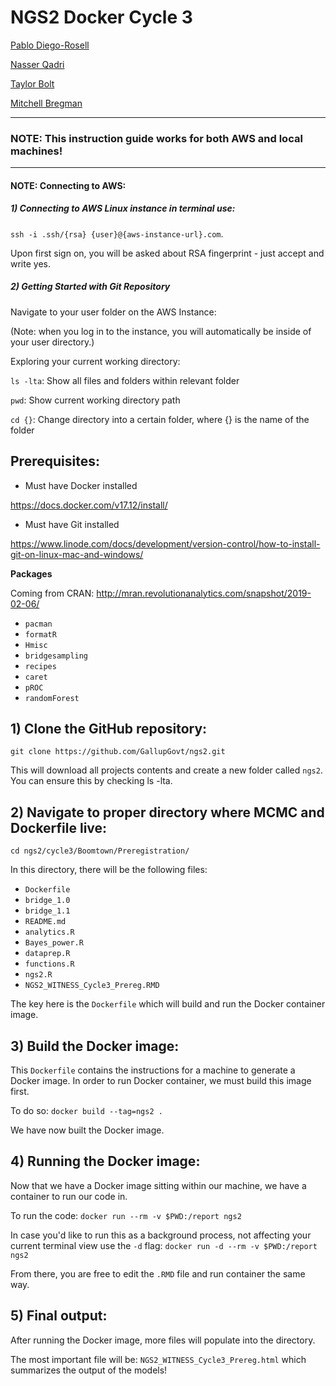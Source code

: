 # NGS2 Docker Cycle 3

[Pablo Diego-Rosell](https://github.gallup.com/Pablo-Diego-Rosell "Gallup GitHub")

[Nasser Qadri](https://github.gallup.com/nasser-qadri "Gallup GitHub")

[Taylor Bolt](https://github.gallup.com/taylor-bolt "Gallup GitHub")

[Mitchell Bregman](https://github.gallup.com/mitchell-bregman "Gallup GitHub")

-----

### NOTE: This instruction guide works for both AWS and local machines!

-----

#### NOTE: Connecting to AWS:


##### 1) Connecting to AWS Linux instance in terminal use:

`ssh -i .ssh/{rsa} {user}@{aws-instance-url}.com`.

Upon first sign on, you will be asked about RSA fingerprint - just accept and write yes.



##### 2) Getting Started with Git Repository

Navigate to your user folder on the AWS Instance:

(Note: when you log in to the instance, you will automatically be inside of your user directory.)


Exploring your current working directory:

`ls -lta`: Show all files and folders within relevant folder

`pwd`: Show current working directory path

`cd {}`: Change directory into a certain folder, where {} is the name of the folder


## Prerequisites:

- Must have Docker installed

https://docs.docker.com/v17.12/install/

- Must have Git installed

https://www.linode.com/docs/development/version-control/how-to-install-git-on-linux-mac-and-windows/

**Packages**

Coming from CRAN: http://mran.revolutionanalytics.com/snapshot/2019-02-06/
- `pacman`
- `formatR`
- `Hmisc`
- `bridgesampling`
- `recipes`
- `caret`
- `pROC`
- `randomForest`


## 1) Clone the GitHub repository:

`git clone https://github.com/GallupGovt/ngs2.git`

This will download all projects contents and create a new folder called `ngs2`. You can ensure this by checking ls -lta.


## 2) Navigate to proper directory where MCMC and Dockerfile live:

`cd ngs2/cycle3/Boomtown/Preregistration/`

In this directory, there will be the following files:

- `Dockerfile`
- `bridge_1.0`
- `bridge_1.1`
- `README.md`
- `analytics.R`
- `Bayes_power.R`
- `dataprep.R`
- `functions.R`
- `ngs2.R`
- `NGS2_WITNESS_Cycle3_Prereg.RMD`

The key here is the `Dockerfile` which will build and run the Docker container image.


## 3) Build the Docker image:

This `Dockerfile` contains the instructions for a machine to generate a Docker image. In order to run Docker container, we must build this image first.

To do so: `docker build --tag=ngs2 .`

We have now built the Docker image.


## 4) Running the Docker image:

Now that we have a Docker image sitting within our machine, we have a container to run our code in.

To run the code: `docker run --rm -v $PWD:/report ngs2`

In case you'd like to run this as a background process, not affecting your current terminal view use the `-d` flag: `docker run -d --rm -v $PWD:/report ngs2`

From there, you are free to edit the `.RMD` file and run container the same way.


## 5) Final output:

After running the Docker image, more files will populate into the directory.

The most important file will be: `NGS2_WITNESS_Cycle3_Prereg.html` which summarizes the output of the models!







